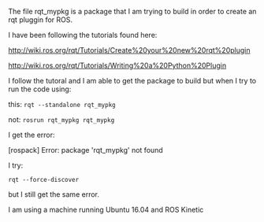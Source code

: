 The file rqt_mypkg is a package that I am trying to build in order to create an rqt pluggin for ROS.

I have been following the tutorials found here:

http://wiki.ros.org/rqt/Tutorials/Create%20your%20new%20rqt%20plugin

http://wiki.ros.org/rqt/Tutorials/Writing%20a%20Python%20Plugin

I follow the tutoral and I am able to get the package to build but when I try to run the code using:

this:
`rqt --standalone rqt_mypkg`

not:
`rosrun rqt_mypkg rqt_mypkg`

I get the error:

[rospack] Error: package 'rqt_mypkg' not found

I try:

`rqt --force-discover`

but I still get the same error.


I am using a machine running Ubuntu 16.04 and ROS Kinetic